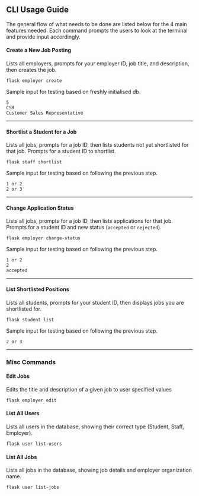 ## CLI Usage Guide
The general flow of what needs to be done are listed below for the 4 main features needed. Each command prompts the users to look at the terminal and provide input accordingly.

#### Create a New Job Posting

Lists all employers, prompts for your employer ID, job title, and description, then creates the job.

```shell
flask employer create
```
Sample input for testing based on freshly initialised db.

 ```shell
5
CSR
Customer Sales Representative
```
---

#### Shortlist a Student for a Job

Lists all jobs, prompts for a job ID, then lists students not yet shortlisted for that job. Prompts for a student ID to shortlist.

```shell
flask staff shortlist
```

Sample input for testing based on following the previous step.

 ```shell
1 or 2
2 or 3
```

---

#### Change Application Status

Lists all jobs, prompts for a job ID, then lists applications for that job. Prompts for a student ID and new status (`accepted` or `rejected`).

```shell
flask employer change-status
```

Sample input for testing based on following the previous step.

 ```shell
1 or 2
2 
accepted
```

---

#### List Shortlisted Positions

Lists all students, prompts for your student ID, then displays jobs you are shortlisted for.

```shell
flask student list
```

Sample input for testing based on following the previous step.

 ```shell
2 or 3
```

---
### Misc Commands

#### Edit Jobs 

Edits the title and description of a given job to user specified values

```shell
flask employer edit
```

#### List All Users

Lists all users in the database, showing their correct type (Student, Staff, Employer).

```shell
flask user list-users
```

#### List All Jobs

Lists all jobs in the database, showing job details and employer organization name.

```shell
flask user list-jobs
```
